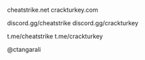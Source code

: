 cheatstrike.net
crackturkey.com

discord.gg/cheatstrike
discord.gg/crackturkey

t.me/cheatstrike
t.me/crackturkey

@ctangarali

